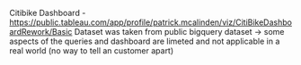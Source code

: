 Citibike Dashboard - https://public.tableau.com/app/profile/patrick.mcalinden/viz/CitiBikeDashboardRework/Basic
  Dataset was taken from public bigquery dataset -> some aspects of the queries and dashboard are limeted and not applicable in a real world (no way to tell an customer apart)

